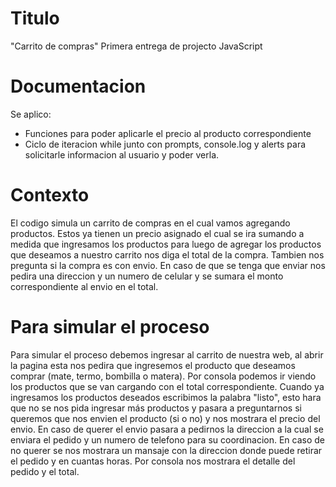 # Titulo

"Carrito de compras"
Primera entrega de projecto JavaScript 

# Documentacion

Se aplico:
* Funciones para poder aplicarle el precio al producto correspondiente
* Ciclo de iteracion while junto con prompts, console.log y alerts para solicitarle informacion al usuario y poder verla.

# Contexto

El codigo simula un carrito de compras en el cual vamos agregando productos. Estos ya tienen un precio asignado el cual se ira sumando a medida que ingresamos los productos para luego de agregar los productos que deseamos a nuestro carrito nos diga el total de la compra.
Tambien nos pregunta si la compra es con envio. En caso de que se tenga que enviar nos pedira una direccion y un numero de celular y se sumara el monto correspondiente al envio en el total.

# Para simular el proceso

Para simular el proceso debemos ingresar al carrito de nuestra web, al abrir la pagina esta nos pedira que ingresemos el producto que deseamos comprar (mate, termo, bombilla o matera). Por consola podemos ir viendo los productos que se van cargando con el total correspondiente. Cuando ya ingresamos los productos deseados escribimos la palabra "listo", esto hara que no se nos pida ingresar más productos y pasara a preguntarnos si queremos que nos envien el producto (si o no) y nos mostrara el precio del envio. En caso de querer el envio pasara a pedirnos la direccion a la cual se enviara el pedido y un numero de telefono para su coordinacion. En caso de no querer se nos mostrara un mansaje con la direccion donde puede retirar el pedido y en cuantas horas. Por consola nos mostrara el detalle del pedido y el total.
